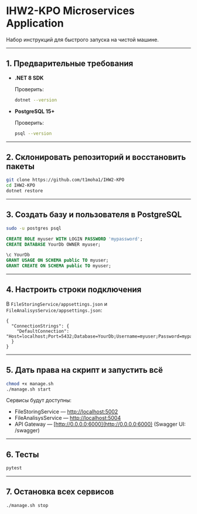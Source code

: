 
# IHW2-KPO Microservices Application

Набор инструкций для быстрого запуска на чистой машине.

---

## 1. Предварительные требования

- **.NET 8 SDK**  
  
  Проверить:
  ```bash
  dotnet --version 
  ```

* **PostgreSQL 15+**

  Проверить:

  ```bash
  psql --version
  ```

---

## 2. Склонировать репозиторий и восстановить пакеты

```bash
git clone https://github.com/t1moha1/IHW2-KPO
cd IHW2-KPO
dotnet restore
```


---

## 3. Создать базу и пользователя в PostgreSQL

```bash
sudo -u postgres psql
```

```sql
CREATE ROLE myuser WITH LOGIN PASSWORD 'mypassword';
CREATE DATABASE YourDb OWNER myuser;

\c YourDb
GRANT USAGE ON SCHEMA public TO myuser;
GRANT CREATE ON SCHEMA public TO myuser;
```

---

## 4. Настроить строки подключения

В `FileStoringService/appsettings.json` и `FileAnalisysService/appsettings.json`:

```jsonc
{
  "ConnectionStrings": {
    "DefaultConnection": "Host=localhost;Port=5432;Database=YourDb;Username=myuser;Password=mypassword"
  }
}
```

---


## 5. Дать права на скрипт и запустить всё

```bash
chmod +x manage.sh
./manage.sh start
```

Сервисы будут доступны:

* FileStoringService — [http://localhost:5002](http://localhost:5002)
* FileAnalisysService — [http://localhost:5004](http://localhost:5004)
* API Gateway — [http://0.0.0.0:6000](http://0.0.0.0:6000) (Swagger UI: /swagger)

---

## 6. Тесты

```bash
pytest
```
---

## 7. Остановка всех сервисов

```bash
./manage.sh stop
```


